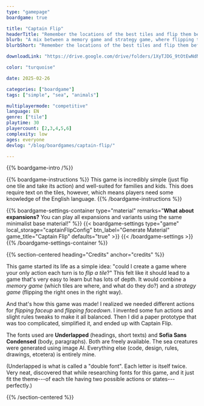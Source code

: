 ```yaml
---
type: "gamepage"
boardgame: true

title: "Captain Flip"
headerTitle: "Remember the locations of the best tiles and flip them before anyone else."
blurb: "A mix between a memory game and strategy game, where flipping tiles gives you actions, and scoring the tiles you wanted is a challenge."
blurbShort: "Remember the locations of the best tiles and flip them before anyone else."

downloadLink: "https://drive.google.com/drive/folders/1XyTJDG_9tOtEwNdNxfAAKBFr6LHghwIX"

color: "turquoise"

date: 2025-02-26

categories: ["boardgame"]
tags: ["simple", "sea", "animals"]

multiplayermode: "competitive"
language: EN
genre: ["tile"]
playtime: 30
playercount: [2,3,4,5,6]
complexity: low
ages: everyone
devlog: "/blog/boardgames/captain-flip/"

---
```


{{% boardgame-intro /%}}

{{% boardgame-instructions %}}
This game is incredibly simple (just flip one tile and take its action) and well-suited for families and kids. This does require text on the tiles, however, which means players need some knowledge of the English language.
{{% /boardgame-instructions %}}

{{% boardgame-settings-container type="material" remarks="**What about expansions?** You can play all expansions and variants using the same minimalist base material!" %}}
    {{< boardgame-settings type="game" local_storage="captainFlipConfig" btn_label="Generate Material" game_title="Captain Flip" defaults="true" >}}
    {{< /boardgame-settings >}}
{{% /boardgame-settings-container %}}

{{% section-centered heading="Credits" anchor="credits" %}}

This game started its life as a simple idea: "could I create a game where your only action each turn is to _flip a tile_?" This felt like it should lead to a game that's very easy to learn but has lots of depth. It would combine a _memory game_ (which tiles are where, and what do they do?) and a _strategy game_ (flipping the right ones in the right way).

And that's how this game was made! I realized we needed different actions for _flipping faceup_ and _flipping facedown_. I invented some fun actions and slight rules tweaks to make it all balanced. Then I did a paper prototype that was too complicated, simplified it, and ended up with Captain Flip.

The fonts used are **Underlapped** (headings, short texts) and **Sofia Sans Condensed** (body, paragraphs). Both are freely available. The sea creatures were generated using image AI. Everything else (code, design, rules, drawings, etcetera) is entirely mine.

(Underlapped is what is called a "double font". Each letter is itself twice. Very neat, discovered that while researching fonts for this game, and it just fit the theme---of each tile having two possible actions or states---perfectly.)

{{% /section-centered %}}